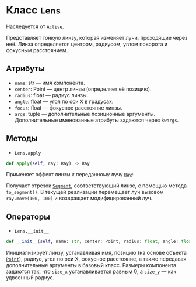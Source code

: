 # Класс `Lens`

Наследуется от [`Active`](abcActive.md).

Представляет тонкую линзу, которая изменяет лучи, проходящие через неё. 
Линза определяется центром, радиусом, углом поворота и фокусным расстоянием.

## Атрибуты

- `name`: str — имя компонента.
- `center`: Point — центр линзы (определяет её позицию).
- `radius`: float — радиус линзы.
- `angle`: float — угол по оси Х в градусах.
- `focus`: float — фокусное расстояние линзы.
- `args`: tuple  — дополнительные позиционные аргументы.
Дополнительные именованные атрибуты задаются через `kwargs`.

## Методы

- `Lens.apply`

```Python
def apply(self, ray: Ray) -> Ray
```

Применяет эффект линзы к переданному лучу [`Ray`](Ray.md):

Получает отрезок [`Segment`](Segment.md), соответствующий линзе, с помощью метода `to_segment()`.
В текущей реализации перемещает луч вызовом `ray.move(100, 100)` и возвращает модифицированный луч.

## Операторы

- `Lens.__init__`

```Python
def __init__(self, name: str, center: Point, radius: float, angle: float, focus: float, *args, **kwargs)
```
Инициализирует линзу, устанавливая имя, позицию (на основе объекта [`Point`](Point.md)), 
радиус, угол по оси Х, фокусное расстояние, а также передавая дополнительные аргументы в базовый класс.
Размеры компонента задаются так, что `size_x` устанавливается равным 0, а `size_y` — как удвоенный радиус.
